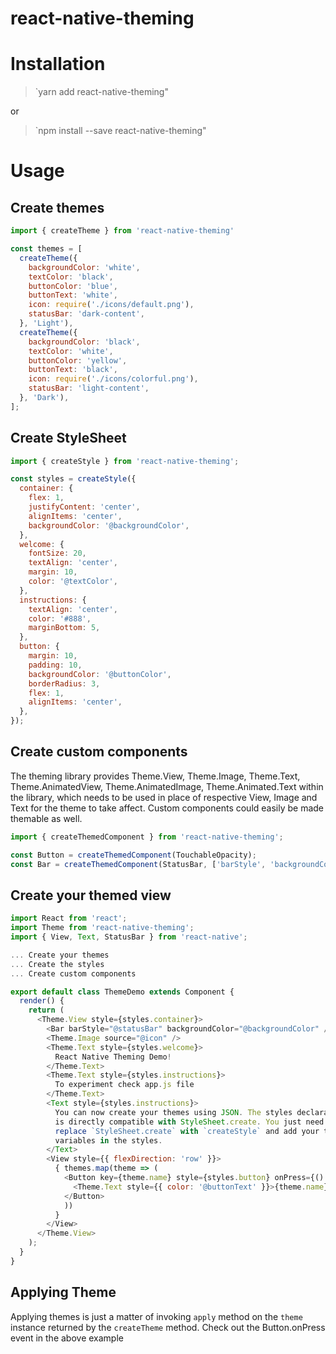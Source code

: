 # react-native-theming

# Installation
> `yarn add react-native-theming"

or

> `npm install --save react-native-theming"

# Usage
## Create themes

```javascript
import { createTheme } from 'react-native-theming'

const themes = [
  createTheme({
    backgroundColor: 'white',
    textColor: 'black',
    buttonColor: 'blue',
    buttonText: 'white',
    icon: require('./icons/default.png'),
    statusBar: 'dark-content',
  }, 'Light'),
  createTheme({
    backgroundColor: 'black',
    textColor: 'white',
    buttonColor: 'yellow',
    buttonText: 'black',
    icon: require('./icons/colorful.png'),
    statusBar: 'light-content',
  }, 'Dark'),
];
```

## Create StyleSheet
```javascript
import { createStyle } from 'react-native-theming';

const styles = createStyle({
  container: {
    flex: 1,
    justifyContent: 'center',
    alignItems: 'center',
    backgroundColor: '@backgroundColor',
  },
  welcome: {
    fontSize: 20,
    textAlign: 'center',
    margin: 10,
    color: '@textColor',
  },
  instructions: {
    textAlign: 'center',
    color: '#888',
    marginBottom: 5,
  },
  button: {
    margin: 10,
    padding: 10,
    backgroundColor: '@buttonColor',
    borderRadius: 3,
    flex: 1,
    alignItems: 'center',
  },
});
```

## Create custom components
The theming library provides Theme.View, Theme.Image, Theme.Text,
Theme.AnimatedView, Theme.AnimatedImage, Theme.Animated.Text within
the library, which needs to be used in place of respective View, Image
and Text for the theme to take affect. Custom components could easily
be made themable as well.

```javascript
import { createThemedComponent } from 'react-native-theming';

const Button = createThemedComponent(TouchableOpacity);
const Bar = createThemedComponent(StatusBar, ['barStyle', 'backgroundColor']);
```

## Create your themed view

```javascript
import React from 'react';
import Theme from 'react-native-theming';
import { View, Text, StatusBar } from 'react-native';

... Create your themes
... Create the styles
... Create custom components

export default class ThemeDemo extends Component {
  render() {
    return (
      <Theme.View style={styles.container}>
        <Bar barStyle="@statusBar" backgroundColor="@backgroundColor" />
        <Theme.Image source="@icon" />
        <Theme.Text style={styles.welcome}>
          React Native Theming Demo!
        </Theme.Text>
        <Theme.Text style={styles.instructions}>
          To experiment check app.js file
        </Theme.Text>
        <Text style={styles.instructions}>
          You can now create your themes using JSON. The styles declaration
          is directly compatible with StyleSheet.create. You just need to
          replace `StyleSheet.create` with `createStyle` and add your theme
          variables in the styles.
        </Text>
        <View style={{ flexDirection: 'row' }}>
          { themes.map(theme => (
            <Button key={theme.name} style={styles.button} onPress={() => theme.apply()}>
              <Theme.Text style={{ color: '@buttonText' }}>{theme.name}</Theme.Text>
            </Button>
            ))
          }
        </View>
      </Theme.View>
    );
  }
}
```

## Applying Theme
Applying themes is just a matter of invoking `apply` method on the `theme` instance
returned by the `createTheme` method. Check out the Button.onPress event in the
above example

